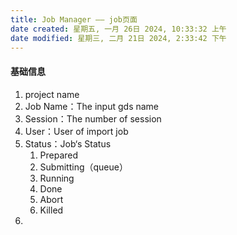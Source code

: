 ```yaml
---
title: Job Manager —— job页面
date created: 星期五, 一月 26日 2024, 10:33:32 上午
date modified: 星期三, 二月 21日 2024, 2:33:42 下午
---
```


#### 基础信息
1. project name
2. Job Name：The input gds name
3. Session：The number of session
4. User：User of import job
5. Status：Job‘s Status 
	1. Prepared
	2. Submitting（queue）
	3. Running
	4. Done
	5. Abort
	6. Killed
6. 

